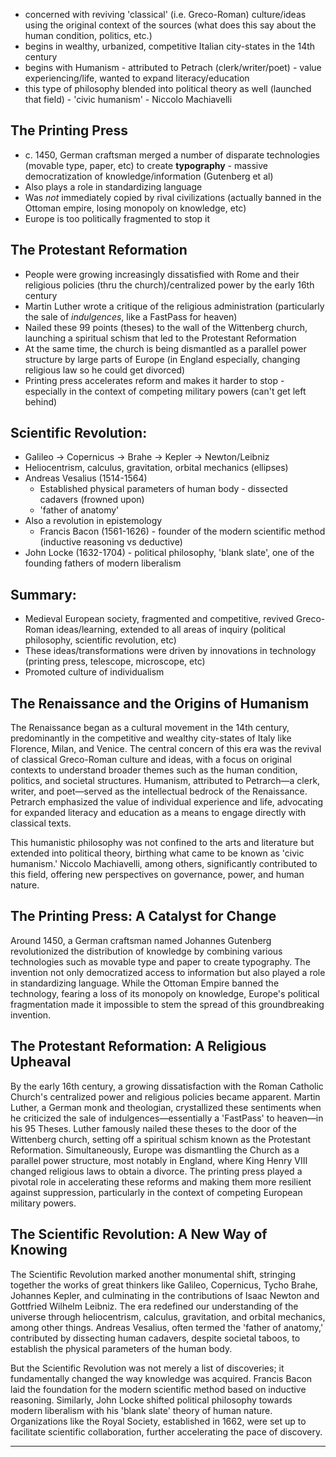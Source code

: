 - concerned with reviving 'classical' (i.e. Greco-Roman) culture/ideas using the original context of the sources (what does this say about the human condition, politics, etc.)
- begins in wealthy, urbanized, competitive Italian city-states in the 14th century
- begins with Humanism - attributed to Petrach (clerk/writer/poet) - value experiencing/life, wanted to expand literacy/education
- this type of philosophy blended into political theory as well (launched that field) - 'civic humanism' - Niccolo Machiavelli


## The Printing Press

- c. 1450, German craftsman merged a number of disparate technologies (movable type, paper, etc) to create **typography** - massive democratization of knowledge/information (Gutenberg et al)
- Also plays a role in standardizing language
- Was *not* immediately copied by rival civilizations (actually banned in the Ottoman empire, losing monopoly on knowledge, etc)
- Europe is too politically fragmented to stop it

## The Protestant Reformation

- People were growing increasingly dissatisfied with Rome and their religious policies (thru the church)/centralized power by the early 16th century
- Martin Luther wrote a critique of the religious administration (particularly the sale of *indulgences*, like a FastPass for heaven)
- Nailed these 99 points (theses) to the wall of the Wittenberg church, launching a spiritual schism that led to the Protestant Reformation
- At the same time, the church is being dismantled as a parallel power structure by large parts of Europe (in England especially, changing religious law so he could get divorced)
- Printing press accelerates reform and makes it harder to stop - especially in the context of competing military powers (can't get left behind)


## Scientific Revolution:

- Galileo -> Copernicus -> Brahe -> Kepler -> Newton/Leibniz
- Heliocentrism, calculus, gravitation, orbital mechanics (ellipses)
- Andreas Vesalius (1514-1564)
	- Established physical parameters of human body - dissected cadavers (frowned upon)
	- 'father of anatomy'
- Also a revolution in epistemology
	- Francis Bacon (1561-1626) - founder of the modern scientific method (inductive reasoning vs deductive)
- John Locke (1632-1704) - political philosophy, 'blank slate', one of the founding fathers of modern liberalism

## Summary:

- Medieval European society, fragmented and competitive, revived Greco-Roman ideas/learning, extended to all areas of inquiry (political philosophy, scientific revolution, etc)
- These ideas/transformations were driven by innovations in technology (printing press, telescope, microscope, etc)
- Promoted culture of individualism







## The Renaissance and the Origins of Humanism

The Renaissance began as a cultural movement in the 14th century, predominantly in the competitive and wealthy city-states of Italy like Florence, Milan, and Venice. The central concern of this era was the revival of classical Greco-Roman culture and ideas, with a focus on original contexts to understand broader themes such as the human condition, politics, and societal structures. Humanism, attributed to Petrarch—a clerk, writer, and poet—served as the intellectual bedrock of the Renaissance. Petrarch emphasized the value of individual experience and life, advocating for expanded literacy and education as a means to engage directly with classical texts.

This humanistic philosophy was not confined to the arts and literature but extended into political theory, birthing what came to be known as 'civic humanism.' Niccolo Machiavelli, among others, significantly contributed to this field, offering new perspectives on governance, power, and human nature.

## The Printing Press: A Catalyst for Change

Around 1450, a German craftsman named Johannes Gutenberg revolutionized the distribution of knowledge by combining various technologies such as movable type and paper to create typography. The invention not only democratized access to information but also played a role in standardizing language. While the Ottoman Empire banned the technology, fearing a loss of its monopoly on knowledge, Europe's political fragmentation made it impossible to stem the spread of this groundbreaking invention.

## The Protestant Reformation: A Religious Upheaval

By the early 16th century, a growing dissatisfaction with the Roman Catholic Church's centralized power and religious policies became apparent. Martin Luther, a German monk and theologian, crystallized these sentiments when he criticized the sale of indulgences—essentially a 'FastPass' to heaven—in his 95 Theses. Luther famously nailed these theses to the door of the Wittenberg church, setting off a spiritual schism known as the Protestant Reformation. Simultaneously, Europe was dismantling the Church as a parallel power structure, most notably in England, where King Henry VIII changed religious laws to obtain a divorce. The printing press played a pivotal role in accelerating these reforms and making them more resilient against suppression, particularly in the context of competing European military powers.

## The Scientific Revolution: A New Way of Knowing

The Scientific Revolution marked another monumental shift, stringing together the works of great thinkers like Galileo, Copernicus, Tycho Brahe, Johannes Kepler, and culminating in the contributions of Isaac Newton and Gottfried Wilhelm Leibniz. The era redefined our understanding of the universe through heliocentrism, calculus, gravitation, and orbital mechanics, among other things. Andreas Vesalius, often termed the 'father of anatomy,' contributed by dissecting human cadavers, despite societal taboos, to establish the physical parameters of the human body.

But the Scientific Revolution was not merely a list of discoveries; it fundamentally changed the way knowledge was acquired. Francis Bacon laid the foundation for the modern scientific method based on inductive reasoning. Similarly, John Locke shifted political philosophy towards modern liberalism with his 'blank slate' theory of human nature. Organizations like the Royal Society, established in 1662, were set up to facilitate scientific collaboration, further accelerating the pace of discovery.

---